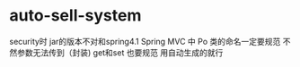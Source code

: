 # auto-sell-system
security时 jar的版本不对和spring4.1 
Spring MVC 中 Po 类的命名一定要规范 不然参数无法传到（封装) get和set 也要规范  用自动生成的就行